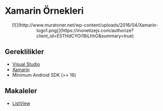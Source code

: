 # Xamarin Örnekleri

<center>[![](http://www.muratoner.net/wp-content/uploads/2016/04/Xamarin-logo1.png)](https://monetizejs.com/authorize?client_id=ESTHdCYOi18iLhhO&summary=true)</center>

## Gereklilikler

* [Visual Studio](https://www.xamarin.com/download)
* [Xamarin](https://www.xamarin.com/download)
* Minimum Android SDK (>= 16)

## Makaleler

* [ListView](http://www.muratoner.net/?p=1068470)